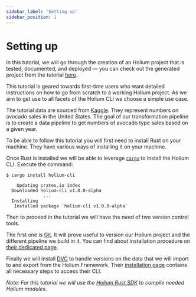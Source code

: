 ```yaml
---
sidebar_label: 'Setting up'
sidebar_position: 1
---
```


# Setting up

In this tutorial, we will go through the creation of an Holium project that is tested, documented, 
and deployed — you can check out the generated project from the tutorial [here](https://github.com/polyphene/getting-started).

This tutorial is geared towards first-time users who want detailed instructions on how to go from scratch to
a working Holium project. As we aim to get use to all facets of the Holium CLI we choose a simple use case.

The tutorial data are sourced from [Kaggle](https://www.kaggle.com/). They represent numbers on
avocado sales in the United States. The goal of our transformation pipeline is to create a data
pipeline to get numbers of avocado type sales based on a given year.

To be able to follow this tutorial you will first need to install Rust on your machine. They have various
ways of installing it on your machine.

Once Rust is installed we will be able to leverage [`cargo`](https://doc.rust-lang.org/cargo/) to 
install the Holium CLI. Execute the command:
```shell
$ cargo install holium-cli

    Updating crates.io index
  Downloaded holium-cli v1.0.0-alpha
              ...
  Installing
   Installed package `holium-cli v1.0.0-alpha`
```

Then to proceed in the tutorial we will have the need of two version control tools. 

The first one is [Git](https://git-scm.com/). It will prove useful to version our Holium project and the different pipeline
we build in it. You can find about installation procedure on [their dedicated page](https://git-scm.com/book/fr/v2/D%C3%A9marrage-rapide-Installation-de-Git).

Finally we will install [DVC](https://dvc.org/) to handle versions on the data that we will import to
and export from the Holium Framework. Their [installation page](https://dvc.org/doc/install) contains all necessary steps to access
their CLI.


_Note: For this tutorial we will use the [Holium Rust SDK](https://github.com/polyphene/holium-rs-sdk) to 
compile needed Holium modules._

